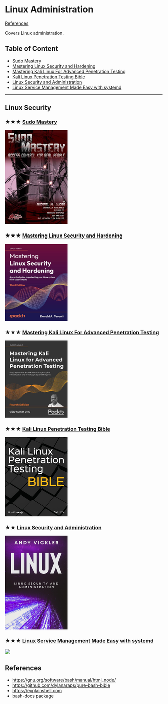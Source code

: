 # Linux Administration
[References](linux.md)

Covers Linux administration.

## Table of Content

* [Sudo Mastery](#-sudo-mastery)
* [Mastering Linux Security and Hardening](#-mastering-linux-security-and-hardening)
* [Mastering Kali Linux For Advanced Penetration Testing](#-mastering-kali-linux-for-advanced-penetration-testing)
* [Kali Linux Penetration Testing Bible](#-kali-linux-penetration-testing-bible)
* [Linux Security and Administration](#-linux-security-and-administration)
* [Linux Service Management Made Easy with systemd](#-linux-service-management-made-easy-with-systemd)

---

## Linux Security

### ★★★ [Sudo Mastery](resources/9781493626205.md)
[<img src="covers/9781493626205.jpg" width="200"/>](resources/9781493626205.md)

### ★★★ [Mastering Linux Security and Hardening](resources/9781837630516.md)
[<img src="covers/9781837630516.jpg" width="200"/>](resources/9781837630516.md)

### ★★★ [Mastering Kali Linux For Advanced Penetration Testing](resources/9781801819770.md)
[<img src="covers/9781801819770.jpg" width="200"/>](resources/9781801819770.md)

### ★★★ [Kali Linux Penetration Testing Bible](resources/9781119719083.md)
[<img src="covers/9781119719083.jpg" width="200"/>](resources/9781119719083.md)

### ★★ [Linux Security and Administration](resources/linux-security-and-administration.md)
[<img src="covers/linux-security-and-administration.jpg" width="200"/>](resources/linux-security-and-administration.md)

### ★★★ [Linux Service Management Made Easy with systemd](resources/9781801811644.md)
[<img src="covers/9781801811644.jpg" width="200"/>](resources/9781801811644.md)

## References

* https://gnu.org/software/bash/manual/html_node/
* https://github.com/dylanaraps/pure-bash-bible
* https://explainshell.com
* bash-docs package

